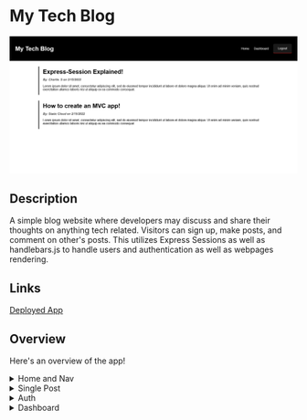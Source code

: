 # My Tech Blog

![Preview](/images/prev.png)

## Description
A simple blog website where developers may discuss and share their thoughts on anything tech related. Visitors can sign up, make posts, and comment on other's posts. This utilizes Express Sessions as well as handlebars.js to handle users and authentication as well as webpages rendering.

## Links

[Deployed App](https://limitless-river-31622.herokuapp.com/)

## Overview

Here's an overview of the app!

<details>
<summary>Home and Nav</summary>
<img src="./images/MTBHome.png"/.>
</details>

<details>
<summary>Single Post</summary>
<img src="./images/MTBSinglePost.png"/.>
</details>

<details>
<summary>Auth</summary>
<img src="./images/AuthOverview.png"/.>
</details>

<details>
<summary>Dashboard</summary>
<img src="./images/DashboardOverview.png"/.>
</details>

